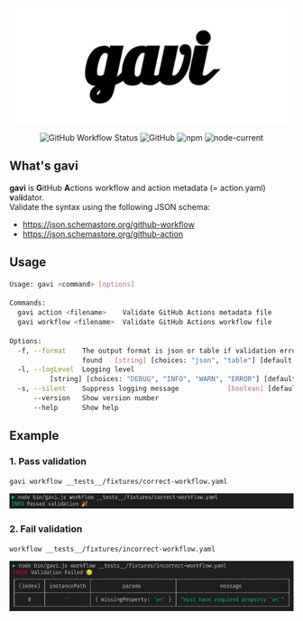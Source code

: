 <p align="center"><img src="./assets/img/logo.png"></p>

<p align="center"><img alt="GitHub Workflow Status" src="https://img.shields.io/github/workflow/status/homoluctus/gavi/Unit%20Test?label=test"> <img alt="GitHub" src="https://img.shields.io/github/license/homoluctus/gavi"> <img alt="npm" src="https://img.shields.io/npm/v/gavi"> <img alt="node-current" src="https://img.shields.io/node/v/gavi"></p>

## What's gavi

**gavi** is **G**itHub **A**ctions workflow and action metadata (= action.yaml) **v**al**i**dator.  
Validate the syntax using the following JSON schema:
- https://json.schemastore.org/github-workflow
- https://json.schemastore.org/github-action

## Usage

```bash
Usage: gavi <command> [options]

Commands:
  gavi action <filename>    Validate GitHub Actions metadata file
  gavi workflow <filename>  Validate GitHub Actions workflow file

Options:
  -f, --format    The output format is json or table if validation error is
                  found   [string] [choices: "json", "table"] [default: "table"]
  -l, --logLevel  Logging level
          [string] [choices: "DEBUG", "INFO", "WARN", "ERROR"] [default: "INFO"]
  -s, --silent    Suppress logging message            [boolean] [default: false]
      --version   Show version number                                  [boolean]
      --help      Show help                                            [boolean]
```

## Example

### 1. Pass validation

```bash
gavi workflow __tests__/fixtures/correct-workflow.yaml
```

![passed validation](./assets/img/passed_validation.png)


### 2. Fail validation

```bash
workflow __tests__/fixtures/incorrect-workflow.yaml
```

![failed validation](./assets/img/failed_validation.png)
